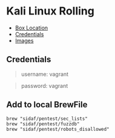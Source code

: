 # Kali Linux Rolling

- [Box Location](https://app.vagrantup.com/kalilinux/boxes/rolling)
- [Credentials](https://www.kali.org/docs/introduction/default-credentials/)
- [Images](https://www.kali.org/downloads/)

## Credentials

> username: vagrant

> password: vagrant


## Add to local BrewFile

```
brew "sidaf/pentest/sec_lists"
brew "sidaf/pentest/fuzzdb"
brew "sidaf/pentest/robots_disallowed"
```
